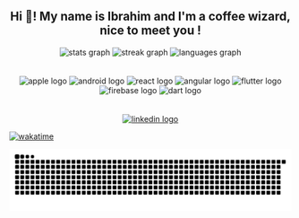   <h2 align="center">Hi 👋! My name is Ibrahim and I'm a coffee wizard, nice to meet you ! </h2>

 <div align="center">
  <img src="https://ghreadmestatsfork.vercel.app/api?username=Kemorave&hide_title=false&hide_rank=true&show_icons=true&include_all_commits=true&count_private=true&disable_animations=false&theme=github_dark&locale=en&hide_border=true" height="150" alt="stats graph"  />
  <img src="https://streak-stats.demolab.com?user=Kemorave&locale=en&mode=daily&theme=github_dark&hide_border=true&border_radius=5" height="150" alt="streak graph"  />
  <img src="https://ghreadmestatsfork.vercel.app/api/top-langs?username=Kemorave&locale=en&hide_title=false&layout=compact&card_width=320&langs_count=5&theme=github_dark&hide_border=true" height="150" alt="languages graph"  />
</div>

 <br>
 <br>

<div align="center">
  <img src="https://cdn.jsdelivr.net/gh/devicons/devicon/icons/javascript/javascript-original.svg" height="30" width="42" alt="apple logo"  />
  <img src="https://cdn.jsdelivr.net/gh/devicons/devicon/icons/typescript/typescript-original.svg" height="30" width="42" alt="android logo"  />
  <img src="https://cdn.jsdelivr.net/gh/devicons/devicon/icons/react/react-original-wordmark.svg" height="30" width="42" alt="react logo"  />
  <img src="https://cdn.jsdelivr.net/gh/devicons/devicon/icons/angularjs/angularjs-original.svg" height="30" width="42" alt="angular logo"  />
  <img src="https://cdn.jsdelivr.net/gh/devicons/devicon/icons/flutter/flutter-original.svg" height="30" width="42" alt="flutter logo"  />
  <img src="https://cdn.jsdelivr.net/gh/devicons/devicon/icons/firebase/firebase-plain.svg" height="30" width="42" alt="firebase logo"  />   
  <img src="https://cdn.jsdelivr.net/gh/devicons/devicon/icons/dart/dart-original.svg" height="30" width="42" alt="dart logo"  />    
    

</div>
 <br>
 <br>

<div align="center" style="display:flex;flex-direction:column" margin="10px;">
  <a href="https://www.linkedin.com/in/ibrahim-dirar-482270206/" target="_blank">
    <img src="https://img.shields.io/static/v1?message=LinkedIn&logo=linkedin&label=&color=0077B5&logoColor=white&labelColor=&style=for-the-badge" height="35" alt="linkedin logo"  />
  </a>
 
</div> 

[![wakatime](https://wakatime.com/badge/user/c05bbd6d-0ce8-47f5-a52f-4e8f4f1a94a7.svg)](https://wakatime.com/@c05bbd6d-0ce8-47f5-a52f-4e8f4f1a94a7)

<picture>
  <source media="(prefers-color-scheme: dark)" srcset="https://raw.githubusercontent.com/Kemorave/Kemorave/output/github-contribution-grid-snake-dark.svg">
  <source media="(prefers-color-scheme: light)" srcset="https://raw.githubusercontent.com/Kemorave/Kemorave/output/github-contribution-grid-snake.svg">
  <img alt="github contribution grid snake animation" src="https://raw.githubusercontent.com/Kemorave/Kemorave/output/github-contribution-grid-snake.svg">
</picture>

